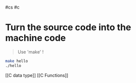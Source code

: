 #cs #c

# Turn the source code into the machine code
> Use 'make' !

```sh
make hello
./hello
```

[[C data type]]
[[C Functions]]

